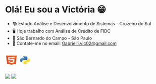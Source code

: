 # Olá! Eu sou a Victória 😁
- 📚 Estudo Análise e Desenvolvimento de Sistemas - Cruzeiro do Sul
- 🖥️ Hoje trabalho com Análise de Crédito de FIDC
- 📍  São Bernardo do Campo - São Paulo
- 📩 Contate-me no email: Gabrielli.vic02@gmail.com

<div style="display: inline_block"><br>
  <img align="center" alt="Rafa-HTML" height="30" width="40" src="https://raw.githubusercontent.com/devicons/devicon/master/icons/html5/html5-original.svg">
  <img align="center" alt="Rafa-Python" height="30" width="40" src="https://raw.githubusercontent.com/devicons/devicon/master/icons/python/python-original.svg">
</div>

##
 <div>
  <a href="https://www.instagram.com/gaby_vic7?igsh=MW9xOTVtcmg4dDY1NQ=="><img src="https://img.shields.io/badge/-Instagram-%23E4405F?style=for-the-badge&logo=instagram&logoColor=white" target="_blank"></a>
  <a href="https://www.linkedin.com/in/vict%C3%B3ria-gabrielli-410023271?utm_source=share&utm_campaign=share_via&utm_content=profile&utm_medium=android_app" target="_blank"><img src="https://img.shields.io/badge/-LinkedIn-%230077B5?style=for-the-badge&logo=linkedin&logoColor=white" target="_blank"></a> 
  
</div>
